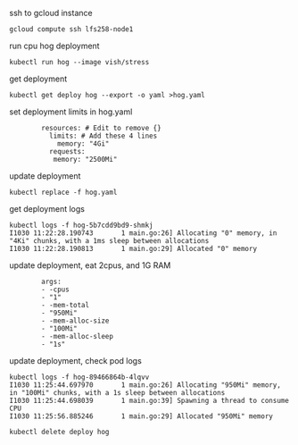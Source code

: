 ssh to gcloud instance

`gcloud compute ssh lfs258-node1`

run cpu hog deployment

`kubectl run hog --image vish/stress`

get deployment

`kubectl get deploy hog --export -o yaml >hog.yaml`

set deployment limits in hog.yaml

```
        resources: # Edit to remove {}
          limits: # Add these 4 lines
            memory: "4Gi"
          requests:
           memory: "2500Mi"
```

update deployment

`kubectl replace -f hog.yaml`

get deployment logs

```
kubectl logs -f hog-5b7cdd9bd9-shmkj
I1030 11:22:28.190743       1 main.go:26] Allocating "0" memory, in "4Ki" chunks, with a 1ms sleep between allocations
I1030 11:22:28.190813       1 main.go:29] Allocated "0" memory
```

update deployment, eat 2cpus, and 1G RAM

```
        args:
        - -cpus
        - "1"
        - -mem-total
        - "950Mi"
        - -mem-alloc-size
        - "100Mi"
        - -mem-alloc-sleep
        - "1s"
```

update deployment, check pod logs

```
kubectl logs -f hog-89466864b-4lqvv
I1030 11:25:44.697970       1 main.go:26] Allocating "950Mi" memory, in "100Mi" chunks, with a 1s sleep between allocations
I1030 11:25:44.698039       1 main.go:39] Spawning a thread to consume CPU
I1030 11:25:56.885246       1 main.go:29] Allocated "950Mi" memory

kubectl delete deploy hog
```



